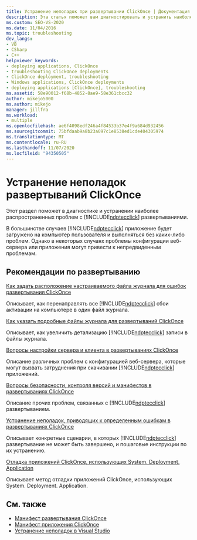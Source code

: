 ```yaml
---
title: Устранение неполадок при развертывании ClickOnce | Документация Майкрософт
description: Эта статья поможет вам диагностировать и устранить наиболее распространенные проблемы, связанные с развертываниями ClickOnce.
ms.custom: SEO-VS-2020
ms.date: 11/04/2016
ms.topic: troubleshooting
dev_langs:
- VB
- CSharp
- C++
helpviewer_keywords:
- deploying applications, ClickOnce
- troubleshooting ClickOnce deployments
- ClickOnce deployment, troubleshooting
- Windows applications, ClickOnce deployments
- deploying applications [ClickOnce], troubleshooting
ms.assetid: 58e90012-f68b-4852-8ae9-58e361cbcc32
author: mikejo5000
ms.author: mikejo
manager: jillfra
ms.workload:
- multiple
ms.openlocfilehash: ae6f4098edf246a4f84533b37e4f9a684d932456
ms.sourcegitcommit: 75bfdaab9a8b23a097c1e8538ed1cde404305974
ms.translationtype: MT
ms.contentlocale: ru-RU
ms.lasthandoff: 11/07/2020
ms.locfileid: "94350505"
---
```

# <a name="troubleshoot-clickonce-deployments"></a>Устранение неполадок развертываний ClickOnce
Этот раздел поможет в диагностике и устранении наиболее распространенных проблем с [!INCLUDE[ndptecclick](../deployment/includes/ndptecclick_md.md)] развертываниями.

 В большинстве случаев [!INCLUDE[ndptecclick](../deployment/includes/ndptecclick_md.md)] приложение будет загружено на компьютер пользователя и выполняться без каких-либо проблем. Однако в некоторых случаях проблемы конфигурации веб-сервера или приложения могут привести к непредвиденным проблемам.

## <a name="deployment-considerations"></a>Рекомендации по развертыванию

 [Как задать расположение настраиваемого файла журнала для ошибок развертывания ClickOnce](../deployment/how-to-set-a-custom-log-file-location-for-clickonce-deployment-errors.md)

 Описывает, как перенаправлять все [!INCLUDE[ndptecclick](../deployment/includes/ndptecclick_md.md)] сбои активации на компьютере в один файл журнала.

 [Как указать подробные файлы журнала для развертываний ClickOnce](../deployment/how-to-specify-verbose-log-files-for-clickonce-deployments.md)

 Описывает, как увеличить детализацию [!INCLUDE[ndptecclick](../deployment/includes/ndptecclick_md.md)] записи в файлы журнала.

 [Вопросы настройки сервера и клиента в развертываниях ClickOnce](../deployment/server-and-client-configuration-issues-in-clickonce-deployments.md)

 Описание различных проблем с конфигурацией веб-сервера, которые могут вызвать затруднения при скачивании [!INCLUDE[ndptecclick](../deployment/includes/ndptecclick_md.md)] приложений.

 [Вопросы безопасности, контроля версий и манифестов в развертываниях ClickOnce](../deployment/security-versioning-and-manifest-issues-in-clickonce-deployments.md)

 Описание прочих проблем, связанных с [!INCLUDE[ndptecclick](../deployment/includes/ndptecclick_md.md)] развертыванием.

 [Устранение неполадок, приводящих к определенным ошибкам в развертываниях ClickOnce](../deployment/troubleshooting-specific-errors-in-clickonce-deployments.md)

 Описывает конкретные сценарии, в которых [!INCLUDE[ndptecclick](../deployment/includes/ndptecclick_md.md)] развертывание не может быть завершено, и пошаговые инструкции по их устранению.

 [Отладка приложений ClickOnce, использующих System. Deployment. Application](../deployment/debugging-clickonce-applications-that-use-system-deployment-application.md)

 Описывает метод отладки приложений ClickOnce, использующих System. Deployment. Application.

## <a name="see-also"></a>См. также

- [Манифест развертывания ClickOnce](../deployment/clickonce-deployment-manifest.md)
- [Манифест приложения ClickOnce](../deployment/clickonce-application-manifest.md)
- [Устранение неполадок в Visual Studio](/troubleshoot/visualstudio/welcome-visual-studio/)
